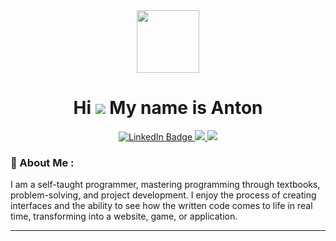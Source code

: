 <div id="header" align="center">
  <img src="https://media.giphy.com/media/M9gbBd9nbDrOTu1Mqx/giphy.gif" width="100"/>
</div>

# <div align="center">Hi ![](https://user-images.githubusercontent.com/18350557/176309783-0785949b-9127-417c-8b55-ab5a4333674e.gif) My name is Anton</div>

<div id="profiles" align="center">
  <a href="https://www.linkedin.com/in/anton-nefedov-2ab035273/">
    <img src="https://img.shields.io/badge/LinkedIn-blue?style=for-the-badge&logo=linkedin&logoColor=white" alt="LinkedIn Badge"/>
  </a>
  <a href="https://www.codewars.com/users/Nathan_Bailie">
    <img src="https://img.shields.io/badge/Codewars-B1361E?style=for-the-badge&logo=Codewars&logoColor=white"/>
  </a>
  <a href="https://leetcode.com/u/Nathan-Bailie/">
    <img src="https://img.shields.io/badge/-LeetCode-FFA116?style=for-the-badge&logo=LeetCode&logoColor=black"/>
  </a>
</div>

### 💬 About Me :

I am a self-taught programmer, mastering programming through textbooks, problem-solving, and project development. I enjoy the process of creating interfaces and the ability to see how the written code comes to life in real time, transforming into a website, game, or application.

---
